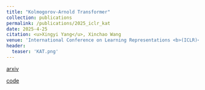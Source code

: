 ```yaml
---
title: "Kolmogorov-Arnold Transformer"
collection: publications
permalink: /publications/2025_iclr_kat
date: 2025-4-25
citation: <u>Xingyi Yang</u>, Xinchao Wang
venue: 'International Conference on Learning Representations <b>(ICLR)</b>'
header:
  teaser: 'KAT.png'
---
```


[arxiv](https://arxiv.org/abs/2409.10594)

[code](https://github.com/Adamdad/kat)

